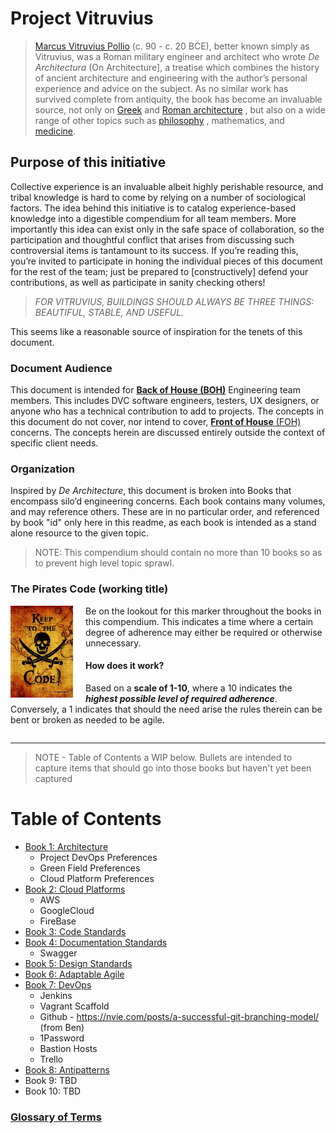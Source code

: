 # Project Vitruvius
> [Marcus Vitruvius Pollio](https://www.ancient.eu/Vitruvius/) (c. 90 - c. 20 BCE), better known simply as Vitruvius, was a Roman military engineer and architect who wrote _De Architectura_ (On Architecture], a treatise which combines the history of ancient architecture and engineering with the author’s personal experience and advice on the subject. As no similar work has survived complete from antiquity, the book has become an invaluable source, not only on  [Greek](https://www.ancient.eu/greek/)  and  [Roman architecture](https://www.ancient.eu/Roman_Architecture/) , but also on a wide range of other topics such as  [philosophy](https://www.ancient.eu/philosophy/) , mathematics, and  [medicine](https://www.ancient.eu/medicine/).

## Purpose of this initiative
Collective experience is an invaluable albeit highly perishable resource, and tribal knowledge is hard to come by relying on a number of sociological factors. The idea behind this initiative is to catalog experience-based knowledge into a digestible compendium for all team members. More importantly this idea can exist only in the safe space of collaboration, so the participation and thoughtful conflict that arises from discussing such controversial items is tantamount to its success. If you’re reading this, you’re invited to participate in honing the individual pieces of this document for the rest of the team; just be prepared to [constructively] defend your contributions, as well as participate in sanity checking others!

> *FOR VITRUVIUS, BUILDINGS SHOULD ALWAYS BE THREE THINGS: BEAUTIFUL, STABLE, AND USEFUL.*

This seems like a reasonable source of inspiration for the tenets of this document.

### Document Audience
This document is intended for [**Back of House (BOH)**](./glossary#boh) Engineering team members. This includes DVC software engineers, testers, UX designers, or anyone who has a technical contribution to add to projects. The concepts in this document do not cover, nor intend to cover, [**Front of House** (FOH)](./glossary#foh) concerns. The concepts herein are discussed entirely outside the context of specific client needs.

### Organization
Inspired by _De Architecture_, this document is broken into Books that encompass silo’d engineering concerns. Each book contains many volumes, and may reference others. These are in no particular order, and referenced by book "id" only here in this readme, as each book is intended as a stand alone resource to the given topic.

> NOTE: This compendium should contain no more than 10 books so as to prevent high level topic sprawl.

### The Pirates Code (working title)
<section>
  <img src="images/pirates_code.jpg" style="width: 100px; float: left; margin-right: 20px;" />
  <p>
    Be on the lookout for this marker throughout the books in this compendium. This indicates a time where a certain degree of adherence may either be required or otherwise unnecessary.
  </p>
  <h4>How does it work?</h4>
  <p>
    Based on a <strong>scale of 1-10</strong>, where a 10 indicates the <em><strong>highest possible level of required adherence</strong></em>. Conversely, a 1 indicates that should the need arise the rules therein can be bent or broken as needed to be agile.
  </p>
</section>
<div style="clear:left;"></div>
<hr />

> NOTE - Table of Contents a WIP below. Bullets are intended to capture items that should go into those books but haven't yet been captured

# Table of Contents 
* [Book 1: Architecture](./books/architecture)
  * Project DevOps Preferences
  * Green Field Preferences
  * Cloud Platform Preferences
* [Book 2: Cloud Platforms](./books/cloud-platforms)
  * AWS
  * GoogleCloud
  * FireBase
* [Book 3: Code Standards](./books/code-standards)
* [Book 4: Documentation Standards](./books/documentation-standards)
  * Swagger
* [Book 5: Design Standards](./books/design-standards)
* [Book 6: Adaptable Agile](./books/agile)
* [Book 7: DevOps](./books/devops)
  * Jenkins
  * Vagrant Scaffold
  * Github - https://nvie.com/posts/a-successful-git-branching-model/ (from Ben)
  * 1Password
  * Bastion Hosts
  * Trello
* [Book 8: Antipatterns](./books/antipatterns)
* Book 9: TBD
* Book 10: TBD

### [Glossary of Terms](./glossary.md)